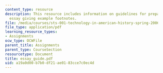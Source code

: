 ```yaml
---
content_type: resource
description: This resource includes information on guidelines for preparing a scholarly
  essay giving example footnotes.
file: /media/courses/sts-001-technology-in-american-history-spring-2006/a19a0d00b7b0df21ae0183cce7c0ec4d_essay_guide.pdf
file_type: application/pdf
learning_resource_types:
- Assignments
ocw_type: OCWFile
parent_title: Assignments
parent_type: CourseSection
resourcetype: Document
title: essay_guide.pdf
uid: a19a0d00-b7b0-df21-ae01-83cce7c0ec4d
---
```

